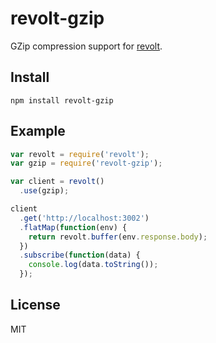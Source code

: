 # revolt-gzip

GZip compression support for [revolt](https://github.com/kevinswiber/revolt).

## Install

```
npm install revolt-gzip
```

## Example

```js
var revolt = require('revolt');
var gzip = require('revolt-gzip');

var client = revolt()
  .use(gzip);

client
  .get('http://localhost:3002')
  .flatMap(function(env) {
    return revolt.buffer(env.response.body);
  })
  .subscribe(function(data) {
    console.log(data.toString());
  });

```

## License

MIT
